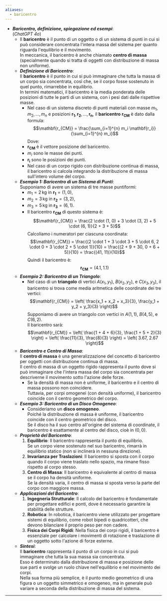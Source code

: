 ```yaml
---
aliases:
  - baricentro
---
```

- ***Baricentro, definizione, spiegazione ed esempi***:<br>(*ChatGPT 4o*)
	- Il **baricentro** è il punto di un oggetto o di un sistema di punti in cui si può considerare concentrata l'intera massa del sistema per quanto riguarda l'equilibrio e il movimento.<br>In meccanica, il baricentro è anche chiamato **centro di massa** (specialmente quando si tratta di oggetti con distribuzione di massa non uniforme).
	- ***Definizione di Baricentro***:<br>Il **baricentro** è il punto in cui si può immaginare che tutta la massa di un corpo sia concentrata, così che, se il corpo fosse sostenuto in quel punto, rimarrebbe in equilibrio.<br>In termini matematici, il baricentro è la media ponderata delle posizioni di tutte le parti di un sistema, con i pesi dati dalle rispettive masse.
		- Nel caso di un sistema discreto di punti materiali con masse $m_1, m_2, \dots, m_n$ e posizioni $\mathbf{r_1}, \mathbf{r_2}, \dots, \mathbf{r_n}$, il **baricentro** $\mathbf{r_{CM}}$ è dato dalla formula:$$\mathbf{r_{CM}} = \frac{\sum_{i=1}^{n} m_i \mathbf{r_i}}{\sum_{i=1}^{n} m_i}$$Dove:
		- $\mathbf{r_{CM}}$ è il vettore posizione del baricentro.
		- $m_i$ sono le masse dei punti.
		- $\mathbf{r_i}$ sono le posizioni dei punti.
		- Nel caso di un corpo rigido con distribuzione continua di massa, il baricentro si calcola integrando la distribuzione di massa sull'intero volume del corpo.
	- ***Esempio 1: Baricentro di un Sistema di Punti***:<br>Supponiamo di avere un sistema di tre masse puntiformi:
		- $m_1 = 2 \, \text{kg}$ in $\mathbf{r_1} = (1, 0)$,
		- $m_2 = 3 \, \text{kg}$ in $\mathbf{r_2} = (3, 2)$,
		- $m_3 = 5 \, \text{kg}$ in $\mathbf{r_3} = (6, 1)$.
		- Il baricentro $\mathbf{r_{CM}}$ di questo sistema è:$$\mathbf{r_{CM}} = \frac{2 \cdot (1, 0) + 3 \cdot (3, 2) + 5 \cdot (6, 1)}{2 + 3 + 5}$$Calcoliamo i numeratori per ciascuna coordinata:$$\mathbf{r_{CM}} = \frac{(2 \cdot 1 + 3 \cdot 3 + 5 \cdot 6, 2 \cdot 0 + 3 \cdot 2 + 5 \cdot 1)}{10} = \frac{(2 + 9 + 30, 0 + 6 + 5)}{10} = \frac{(41, 11)}{10}$$Quindi il baricentro è:$$\mathbf{r_{CM}} = (4.1, 1.1)$$
	- ***Esempio 2: Baricentro di un Triangolo***:
		- Nel caso di un **triangolo** di vertici $A(x_1, y_1)$, $B(x_2, y_2)$, e $C(x_3, y_3)$, il baricentro si trova come media aritmetica delle coordinate dei tre vertici:$$\mathbf{r_{CM}} = \left( \frac{x_1 + x_2 + x_3}{3}, \frac{y_1 + y_2 + y_3}{3} \right)$$Supponiamo di avere un triangolo con vertici in $A(1, 1)$, $B(4, 5)$, e $C(6, 2)$.<br>Il baricentro sarà:$$\mathbf{r_{CM}} = \left( \frac{1 + 4 + 6}{3}, \frac{1 + 5 + 2}{3} \right) = \left( \frac{11}{3}, \frac{8}{3} \right) = \left( 3.67, 2.67 \right)$$
	- ***Baricentro e Centro di Massa***:<br>Il **centro di massa** è una generalizzazione del concetto di baricentro per oggetti con distribuzione continua di massa.<br>Il centro di massa di un oggetto rigido rappresenta il punto dove si può immaginare che l'intera massa del corpo sia concentrata per descriverne il movimento sotto l'azione delle forze.
		- Se la densità di massa non è uniforme, il baricentro e il centro di massa possono non coincidere.<br>Tuttavia, per corpi omogenei (con densità uniforme), il baricentro coincide con il centro geometrico del corpo.
	- ***Esempio 3: Baricentro di un Disco Omogeneo***:
		- Consideriamo un **disco omogeneo**.<br>Poiché la distribuzione di massa è uniforme, il baricentro coincide con il centro geometrico del disco.<br>Se il disco ha il suo centro all'origine del sistema di coordinate, il baricentro è esattamente al centro del disco, cioè in $(0, 0)$.
	- ***Proprietà del Baricentro***:
		1. **Equilibrio**: Il baricentro rappresenta il punto di equilibrio.<br>Se un corpo viene sostenuto nel suo baricentro, rimarrà in equilibrio statico (non si inclinerà in nessuna direzione).
		2. **Invarianza per Traslazioni**: Il baricentro si sposta con il corpo quando il corpo viene traslato nello spazio, ma rimane fisso rispetto al corpo stesso.
		3. **Centro di Massa**: Il baricentro è equivalente al centro di massa se il corpo ha densità uniforme.<br>Se la densità varia, il centro di massa si sposta verso la parte del corpo con maggiore massa.
	- ***Applicazioni del Baricentro***:
		1. **Ingegneria Strutturale**: Il calcolo del baricentro è fondamentale per progettare edifici e ponti, dove è necessario garantire la stabilità delle strutture.
		2. **Robotica**: In robotica, il baricentro viene utilizzato per progettare sistemi di equilibrio, come robot bipedi o quadricotteri, che devono bilanciare il proprio peso per non cadere.
		3. **Fisica dei Corpi Rigidi**: Nella fisica dei corpi rigidi, il baricentro è essenziale per calcolare i movimenti di rotazione e traslazione di un oggetto sotto l'azione di forze esterne.
	- ***Sintesi***:<br>Il **baricentro** rappresenta il punto di un corpo in cui si può immaginare che tutta la sua massa sia concentrata.<br>Esso è determinato dalla distribuzione di massa e posizione delle sue parti e svolge un ruolo chiave nell'equilibrio e nel movimento dei corpi.<br>Nella sua forma più semplice, è il punto medio geometrico di una figura o un oggetto simmetrico e omogeneo, ma in generale può variare a seconda della distribuzione di massa del sistema.
----

